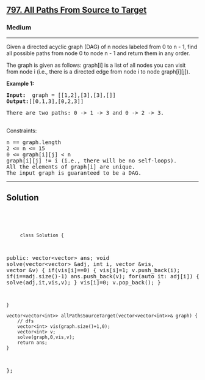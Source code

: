 
<h2><a href="https://leetcode.com/problems/all-paths-from-source-to-target/description/">797. All Paths From Source to Target</a></h2>
<h3>Medium</h3>
<hr>
<div><p>
Given a directed acyclic graph (DAG) of n nodes labeled from 0 to n - 1, find all possible paths from node 0 to node n - 1 and return them in any order.

The graph is given as follows: graph[i] is a list of all nodes you can visit from node i (i.e., there is a directed edge from node i to node graph[i][j]).

 
</p>


<p><strong>Example 1:</strong></p>
<pre><strong>Input:</strong>  graph = [[1,2],[3],[3],[]]
<strong>Output:</strong>[[0,1,3],[0,2,3]]
</pre>
<pre>
There are two paths: 0 -> 1 -> 3 and 0 -> 2 -> 3.
  </pre>


Constraints:
<pre>
n == graph.length
2 <= n <= 15
0 <= graph[i][j] < n
graph[i][j] != i (i.e., there will be no self-loops).
All the elements of graph[i] are unique.
The input graph is guaranteed to be a DAG.
</pre>
<hr>
 <h2><strong><b>Solution</b></strong></h2>
 <br>
 <pre>
 
         class Solution {
public: vector<vector<int>> ans;
    void solve(vector<vector<int>> &adj, int i, vector<int> &vis,  vector<int> &v)
    {
        if(vis[i]==0)
        {
            vis[i]=1;
            v.push_back(i);
            if(i==adj.size()-1) ans.push_back(v);
            for(auto it: adj[i])
            {
                solve(adj,it,vis,v);
            }
            vis[i]=0;
            v.pop_back();
        }
        
    }
    
    vector<vector<int>> allPathsSourceTarget(vector<vector<int>>& graph) {
        // dfs
        vector<int> vis(graph.size()+1,0);
        vector<int> v;
        solve(graph,0,vis,v);
        return ans;
    }
};
          
 </pre>

